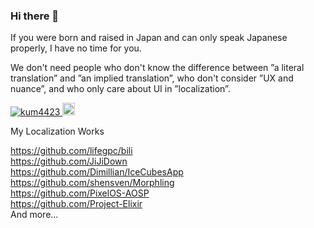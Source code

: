 ### Hi there 👋

If you were born and raised in Japan and can only speak Japanese properly, I have no time for you.

We don't need people who don't know the difference between ”a literal translation” and ”an implied translation”, who don't consider ”UX and nuance”, and who only care about UI in ”localization”.


<p align="left">
  <a href="https://github.com/kum4423/kum4423/">
    <img src="https://komarev.com/ghpvc/?username=kum4423" alt="kum4423" />
  </a>
  <a href="https://github.com/kum4423">
    <img height="20" src="https://img.shields.io/github/followers/kum4423?label=follow&logo=github&style=flat" />
  </a>
</p>


My Localization Works

 https://github.com/lifegpc/bili <br>
 https://github.com/JiJiDown <br>
 https://github.com/Dimillian/IceCubesApp <br>
 https://github.com/shensven/Morphling <br>
 https://github.com/PixelOS-AOSP <br>
 https://github.com/Project-Elixir <br>
And more...

<!--
**kum4423/kum4423** is a ✨ _special_ ✨ repository because its `README.md` (this file) appears on your GitHub profile.

Here are some ideas to get you started:

- 🔭 I’m currently working on ...
- 🌱 I’m currently learning ...
- 👯 I’m looking to collaborate on ...
- 🤔 I’m looking for help with ...
- 💬 Ask me about ...
- 📫 How to reach me: ...
- 😄 Pronouns: ...
- ⚡ Fun fact: ...
-->

